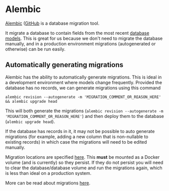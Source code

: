 # Alembic

[Alembic](https://alembic.sqlalchemy.org/en/latest/) ([GitHub](https://github.com/sqlalchemy/alembic]\)) is a database migration tool.  
  
It migrate a database to contain fields from the most recent [database models](../../../backend/src/models). This is great for us because we don't need to migrate the database manually, and in a production environment migrations (autogenerated or otherwise) can be run easily.  
  
## Automatically generating migrations

Alembic has the ability to automatically generate migrations. This is ideal in a development environment where models change frequently.
Provided the database has no records, we can generate migrations using this command

```shell
alembic revision --autogenerate -m 'MIGRATION_COMMENT_OR_REASON_HERE' && alembic upgrade head
```

This will both generate the migrations (`alembic revision --autogenerate -m 'MIGRATION_COMMENT_OR_REASON_HERE'`) and then deploy them to the database (`alembic upgrade head`).

If the database has records in it, it may not be possible to auto generate migrations (for example, adding a new column that is non-nullable to existing records) in which case the migrations will need to be edited manually.

Migration locations are specified [here](../../../backend/src/alembic.ini). This **must** be mounted as a Docker volume (and is currently) so they persist. If they do not persist you will need to clear the database/database volume and run the migrations again, which is less than ideal on a production system.

More can be read about migrations [here](https://alembic.sqlalchemy.org/en/latest/tutorial.html#create-a-migration-script).
